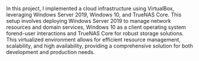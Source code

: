 In this project, I implemented a cloud infrastructure using VirtualBox, 
leveraging Windows Server 2019, Windows 10, and TrueNAS Core. 
This setup involves deploying Windows Server 2019 to manage network resources and domain services, 
Windows 10 as a client operating system forend-user interactions 
and TrueNAS Core for robust storage solutions. 
This virtualized environment allows for efficient resource management, scalability, and high availability,
providing a comprehensive solution for both development and production needs.

